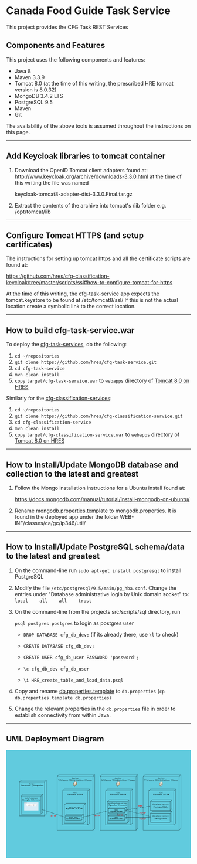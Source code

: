 # Canada Food Guide Task Service

This project provides the CFG Task REST Services

## Components and Features

This project uses the following components and features:

* Java       8
* Maven      3.3.9
* Tomcat     8.0  (at the time of this writing, the prescribed HRE tomcat version is 8.0.32)
* MongoDB    3.4.2 LTS
* PostgreSQL 9.5
* Maven
* Git

The availability of the above tools is assumed throughout the instructions on this page.

---

## Add Keycloak libraries to tomcat container

1. Download the OpenID Tomcat client adapters found at:
http://www.keycloak.org/archive/downloads-3.3.0.html at the time of this writing the file was named

	keycloak-tomcat8-adapter-dist-3.3.0.Final.tar.gz

2. Extract the contents of the archive into tomcat's /lib folder e.g. /opt/tomcat/lib

---

## Configure Tomcat HTTPS (and setup certificates)

The instructions for setting up tomcat https and all the certificate scripts are found at:

https://github.com/hres/cfg-classification-keycloak/tree/master/scripts/ssl#how-to-configure-tomcat-for-https

At the time of this writing, the cfg-task-service app expects the tomcat.keystore to be found at /etc/tomcat8/ssl/
If this is not the actual location create a symbolic link to the correct location.

---

## How to build cfg-task-service.war

To deploy the [cfg-task-services], do the following:

1. `cd ~/repositories`
2. `git clone https://github.com/hres/cfg-task-service.git`
3. `cd cfg-task-service`
4. `mvn clean install`
5. `copy` `target/cfg-task-service.war` to `webapps` directory of [Tomcat 8.0 on HRES]

Similarly for the [cfg-classification-services]:

1. `cd ~/repositories`
2. `git clone https://github.com/hres/cfg-classification-service.git`
3. `cd cfg-classification-service`
4. `mvn clean install`
5. `copy` `target/cfg-classification-service.war` to `webapps` directory of [Tomcat 8.0 on HRES]

---

## How to Install/Update MongoDB database and collection to the latest and greatest 
1.  Follow the Mongo installation instructions for a Ubuntu install found at:

	https://docs.mongodb.com/manual/tutorial/install-mongodb-on-ubuntu/

2.  Rename [mongodb.properties.template] to mongodb.properties. It is found in the deployed app under the folder WEB-INF/classes/ca/gc/ip346/util/

---

## How to Install/Update PostgreSQL schema/data to the latest and greatest

1. On the command-line run `sudo apt-get install postgresql` to install PostgreSQL
2. Modify the file `/etc/postgresql/9.5/main/pg_hba.conf`.  Change the entries under "Database administrative login by Unix domain socket" to:
`local`&nbsp;&nbsp;&nbsp;&nbsp;&nbsp;&nbsp;&nbsp;&nbsp;`all`&nbsp;&nbsp;&nbsp;&nbsp;&nbsp;&nbsp;&nbsp;&nbsp;`all`&nbsp;&nbsp;&nbsp;&nbsp;&nbsp;&nbsp;&nbsp;&nbsp;`trust`
3. On the command-line from the projects src/scripts/sql directory, run

	`psql postgres postgres` to login as postgres user

	- `DROP DATABASE cfg_db_dev;` (if its already there, use `\l` to check)
	
	- `CREATE DATABASE cfg_db_dev;`
	- `CREATE USER cfg_db_user PASSWORD 'password';`
	- `\c cfg_db_dev cfg_db_user`
	- `\i HRE_create_table_and_load_data.psql`
4. Copy and rename [db.properties.template] to `db.properties` (`cp db.properties.template db.properties`)
5. Change the relevant properties in the `db.properties` file in order to establish connectivity from within Java.

---


## UML Deployment Diagram

![UML Deployment Diagram](src/main/resources/UML-deployment-diagram.png "UML Deployment Diagram")

[//]: # (These are the references links used in the body of this note and get stripped out when the markdown processor does its thing.  There is no need to format nicely because it should not be seen.)

[install-mongodb-on-ubuntu]:        <https://docs.mongodb.com/manual/tutorial/install-mongodb-on-ubuntu/>
[cfg-task-services]:                <https://github.com/hres/cfg-task-service.git>
[cfg-classification-services]:      <https://github.com/hres/cfg-classification-service.git>
[Tomcat 8.0 on HRES]:               <https://java-dev.hres.ca>
[Test]:                             <https://java-dev.hres.ca/cfg-task-service/service/datasets/status>
[mongodb.properties.template]:      <https://github.com/hres/cfg-task-service/blob/master/src/main/java/ca/gc/ip346/util/mongodb.properties.template>
[db.properties.template]:           <https://github.com/hres/cfg-task-service/blob/master/src/main/java/ca/gc/ip346/util/db.properties.template>
